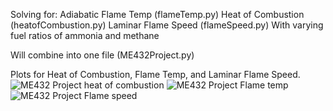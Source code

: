 Solving for:
    Adiabatic Flame Temp (flameTemp.py)
    Heat of Combustion (heatofCombustion.py)
    Laminar Flame Speed (flameSpeed.py)
With varying fuel ratios of ammonia and methane

Will combine into one file (ME432Project.py)

Plots for Heat of Combustion, Flame Temp, and Laminar Flame Speed.
![ME432 Project heat of combustion](https://github.com/user-attachments/assets/f1de738c-b29d-4296-8ed8-d4b1b2d57180)
![ME432 Project Flame temp](https://github.com/user-attachments/assets/c4a42377-d3d2-4bbf-9d85-2039dc94533e)
![ME432 Project Flame speed](https://github.com/user-attachments/assets/edac7807-51ed-4d93-b277-d27f55c2a48a)
